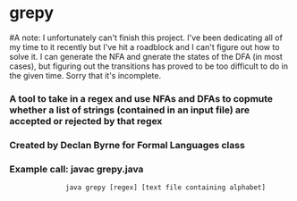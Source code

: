 # grepy

#A note: I unfortunately can't finish this project. I've been dedicating all of my time to it recently but I've hit a roadblock and I can't figure out how to solve it. I can generate the NFA and gnerate the states of the DFA (in most cases), but figuring out the transitions has proved to be too difficult to do in the given time. Sorry that it's incomplete.
### A tool to take in a regex and use NFAs and DFAs to copmute whether a list of strings (contained in an input file) are accepted or rejected by that regex
### Created by Declan Byrne for Formal Languages class
### Example call: javac grepy.java 
				  java grepy [regex] [text file containing alphabet]